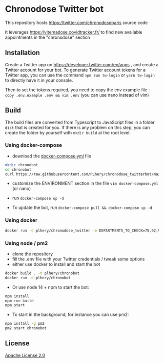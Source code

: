 # Chronodose Twitter bot

This repository hosts https://twitter.com/chronodoseparis source code

It leverages https://vitemadose.covidtracker.fr/ to find new available appointments in the "chronodose" section

## Installation

Create a Twitter app on https://developer.twitter.com/en/apps , and create a Twitter account for your bot.
To generate Twitter account tokens for a Twitter app, you can use the command `npm run tw-login` or `yarn tw-login` to directly have it in your console.

Then to set the tokens required, you need to copy the env example file :
`copy .env.example .env && vim .env` (you can use nano instead of vim)

## Build

The build files are converted from Typescript to JavaScript files in a folder `dist` that is created for you.
If there is any problem on this step, you can create the folder by yourself with `mkdir build` at the root level.

### Using docker-compose

- download the [docker-compose.yml](docker-compose.yml) file

```bash
mkdir chronobot
cd chronobot
curl https://raw.githubusercontent.com/PLhery/chronodose_twitterbot/main/docker-compose.yml -o docker-compose.yml
```

- customize the ENVIRONMENT section in the file `vim docker-compose.yml` (or nano)

- run `docker-compose up -d`
- To update the bot, run `docker-compose pull && docker-compose up -d`

### Using docker

```bash
docker run -d plhery/chronodose_twitter -e DEPARTMENTS_TO_CHECK=75,92,93,94 -e APP_KEY=XXXX -e APP_SECRET=XXXX -e ACCESS_TOKEN=XXXX -e ACCESS_SECRET=XXXX
```

### Using node / pm2

- clone the repository
- fill the .env file with your Twitter credentials / tweak some options
- either use docker to install and start the bot

```bash
docker build . -t plhery/chronobot
docker run -d plhery/chronobot
```

- Or use node 14 + npm to start the bot:

```bash
npm install
npm run build
npm start
```

- To start in the background, for instance you can use pm2:

```bash
npm install -g pm2
pm2 start chronobot
```

## License

[Apache License 2.0](https://choosealicense.com/licenses/apache-2.0/)
